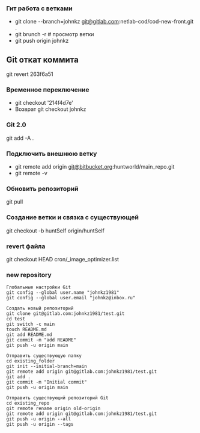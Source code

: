 ### Гит работа с ветками
* git clone --branch=johnkz git@gitlab.com:netlab-cod/cod-new-front.git .
* git brunch -r # просмотр ветки
* git push origin johnkz
## Git откат коммита 
git revert 263f6a51
 ### Временное переключение
* git checkout '214f4d7e'
* Возврат git checkout johnkz
### Git 2.0
git add -A .

### Подключить внешнюю ветку
* git remote add origin git@bitbucket.org:huntworld/main_repo.git
* git remote -v

### Обновить репозиторий
git pull
### Создание ветки и связка с существующей
git checkout -b huntSelf origin/huntSelf

### revert файла
git checkout HEAD cron/_image_optimizer.list 
### new repository
```
Глобальные настройки Git
git config --global user.name "johnkz1981"
git config --global user.email "johnkz@inbox.ru"

Создать новый репозиторий
git clone git@gitlab.com:johnkz1981/test.git
cd test
git switch -c main
touch README.md
git add README.md
git commit -m "add README"
git push -u origin main

Отправить существующую папку
cd existing_folder
git init --initial-branch=main
git remote add origin git@gitlab.com:johnkz1981/test.git
git add .
git commit -m "Initial commit"
git push -u origin main

Отправить существующий репозиторий Git
cd existing_repo
git remote rename origin old-origin
git remote add origin git@gitlab.com:johnkz1981/test.git
git push -u origin --all
git push -u origin --tags
```
